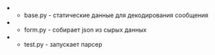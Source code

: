 - - base.py - статические данные для декодирования сообщения
- - form.py - собирает json из сырых данных
- - test.py - запускает парсер
